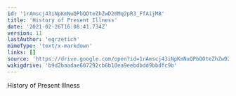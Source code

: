 ```yaml
---
id: '1rAmscj43iNpKmNuQPbQOteZhZwD20Mq2pR3_FfAijM8'
title: 'History of Present Illness'
date: '2021-02-26T16:08:41.734Z'
version: 11
lastAuthor: 'egrzetich'
mimeType: 'text/x-markdown'
links: []
source: 'https://drive.google.com/open?id=1rAmscj43iNpKmNuQPbQOteZhZwD20Mq2pR3_FfAijM8'
wikigdrive: 'b9d2baadae607292cb6b10ea9eebdbdd9bbdfc9b'
---
```

History of Present Illness
